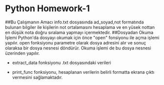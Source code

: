 # Python Homework-1
##Bu Çalışmanın Amacı
info.txt dosyasında ad_soyad,not formatında bulunan bilgiler ile kişilerin not ortalamasını hesaplama ve en yüsek nottan en düşük nota doğru sıralama yapmayı içermektedir.
##Dosyadan Okuma İşlemi
Python'da dosyayı okumak için önce "open" fonsiyonu ile açma işlemi yapılır. open fonksiyonu parametre olarak dosya adresini alır ve sonuç olaraksa bir dosya nesnesi döndürür. Okuma işlemi de bu dosya nesnesi üzerinden yapılır.
>>> 
- extract_data fonksiyonu .txt dosyasındaki verileri 

- print_func fonksiyonu, hesaplanan verilerin belirli formatta ekrana çıktı vermesini sağlamaktadır.

